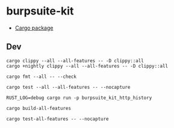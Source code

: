 # burpsuite-kit

* [Cargo package](https://crates.io/crates/burpsuite-kit)

## Dev

```
cargo clippy --all --all-features -- -D clippy::all
cargo +nightly clippy --all --all-features -- -D clippy::all

cargo fmt --all -- --check

cargo test --all --all-features -- --nocapture
```

```
RUST_LOG=debug cargo run -p burpsuite_kit_http_history
```

```
cargo build-all-features

cargo test-all-features -- --nocapture
```
